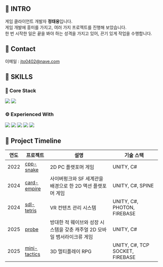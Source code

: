 ## 📌 INTRO
게임 클라이언트 개발자 **정태웅**입니다.  
게임 개발에 흥미를 가지고, 여러 가지 프로젝트를 진행해 보았습니다.  
한 번 시작한 일은 끝을 봐야 하는 성격을 가지고 있어, 끈기 있게 작업을 수행합니다.

## 📌 Contact
이메일 : jto0402@nave.com

## 📌 SKILLS
### 🔧 Core Stack  
<p>
  <img src="https://img.shields.io/badge/Unity-000000?style=for-the-badge&logo=unity&logoColor=white"/>
  <img src="https://img.shields.io/badge/C%23-239120?style=for-the-badge&logo=c-sharp&logoColor=white"/>
</p>


### ⚙️ Experienced With  
<p>
  <img src="https://img.shields.io/badge/C++-00599C?style=for-the-badge&logo=c%2B%2B&logoColor=white"/>
  <img src="https://img.shields.io/badge/C-00599C?style=for-the-badge&logo=c&logoColor=white"/>
  <img src="https://img.shields.io/badge/TCP%20Socket-333333?style=for-the-badge&logo=socketdotio&logoColor=white"/>
  <img src="https://img.shields.io/badge/Firebase-FFCA28?style=for-the-badge&logo=firebase&logoColor=white"/>
  <img src="https://img.shields.io/badge/Photon-3498DB?style=for-the-badge&logo=photon&logoColor=white"/>
</p>

## 📌 Project Timeline
| 연도 | 프로젝트 | 설명 | 기술 스택 |
|------|----------|------|-----------|
| 2022 | [cpp-snake](https://github.com/JeongTaeWoong99/Prototype) | 2D PC 플랫포머 게임 | UNITY, C# |
| 2024 | [card-empire](https://github.com/JeongTaeWoong99/ZETA) | 사이버펑크와 SF 세계관을 배경으로 한 2D 액션 플랫포머 게임 | UNITY, C#, SPINE |
| 2024 | [sdl-tetris](https://github.com/JeongTaeWoong99/VR_CMS) | VR 컨텐츠 관리 시스템 | UNITY, C#, PHOTON, FIREBASE |
| 2025 | [probe](https://github.com/JeongTaeWoong99/Mobile_Survivor) | 방대한 적 웨이브와 성장 시스템을 갖춘 캐주얼 2D 모바일 뱀서라이크류 게임 | UNITY, C# |
| 2025 | [mini-tactics](https://github.com/JeongTaeWoong99/3D_RPG_Client) | 3D 멀티플레이 RPG | UNITY, C#, TCP SOCKET, FIREBASE |
